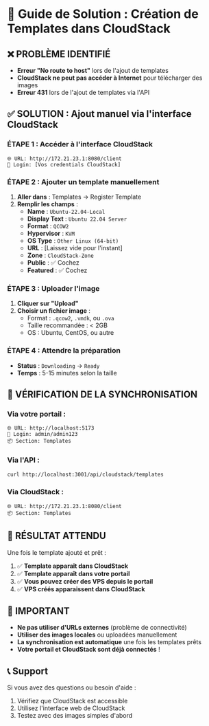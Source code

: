 # 🚀 Guide de Solution : Création de Templates dans CloudStack

## ❌ **PROBLÈME IDENTIFIÉ**
- **Erreur "No route to host"** lors de l'ajout de templates
- **CloudStack ne peut pas accéder à Internet** pour télécharger des images
- **Erreur 431** lors de l'ajout de templates via l'API

## ✅ **SOLUTION : Ajout manuel via l'interface CloudStack**

### **ÉTAPE 1 : Accéder à l'interface CloudStack**
```
🌐 URL: http://172.21.23.1:8080/client
👤 Login: [Vos credentials CloudStack]
```

### **ÉTAPE 2 : Ajouter un template manuellement**
1. **Aller dans** : Templates → Register Template
2. **Remplir les champs** :
   - **Name** : `Ubuntu-22.04-Local`
   - **Display Text** : `Ubuntu 22.04 Server`
   - **Format** : `QCOW2`
   - **Hypervisor** : `KVM`
   - **OS Type** : `Other Linux (64-bit)`
   - **URL** : [Laissez vide pour l'instant]
   - **Zone** : `CloudStack-Zone`
   - **Public** : ✅ Cochez
   - **Featured** : ✅ Cochez

### **ÉTAPE 3 : Uploader l'image**
1. **Cliquer sur "Upload"**
2. **Choisir un fichier image** :
   - Format : `.qcow2`, `.vmdk`, ou `.ova`
   - Taille recommandée : < 2GB
   - OS : Ubuntu, CentOS, ou autre

### **ÉTAPE 4 : Attendre la préparation**
- **Status** : `Downloading` → `Ready`
- **Temps** : 5-15 minutes selon la taille

## 🔄 **VÉRIFICATION DE LA SYNCHRONISATION**

### **Via votre portail** :
```
🌐 URL: http://localhost:5173
👤 Login: admin/admin123
📦 Section: Templates
```

### **Via l'API** :
```bash
curl http://localhost:3001/api/cloudstack/templates
```

### **Via CloudStack** :
```
🌐 URL: http://172.21.23.1:8080/client
📦 Section: Templates
```

## 🎯 **RÉSULTAT ATTENDU**

Une fois le template ajouté et prêt :
1. ✅ **Template apparaît dans CloudStack**
2. ✅ **Template apparaît dans votre portail**
3. ✅ **Vous pouvez créer des VPS depuis le portail**
4. ✅ **VPS créés apparaissent dans CloudStack**

## 🚨 **IMPORTANT**

- **Ne pas utiliser d'URLs externes** (problème de connectivité)
- **Utiliser des images locales** ou uploadées manuellement
- **La synchronisation est automatique** une fois les templates prêts
- **Votre portail et CloudStack sont déjà connectés** !

## 📞 **Support**

Si vous avez des questions ou besoin d'aide :
1. Vérifiez que CloudStack est accessible
2. Utilisez l'interface web de CloudStack
3. Testez avec des images simples d'abord
